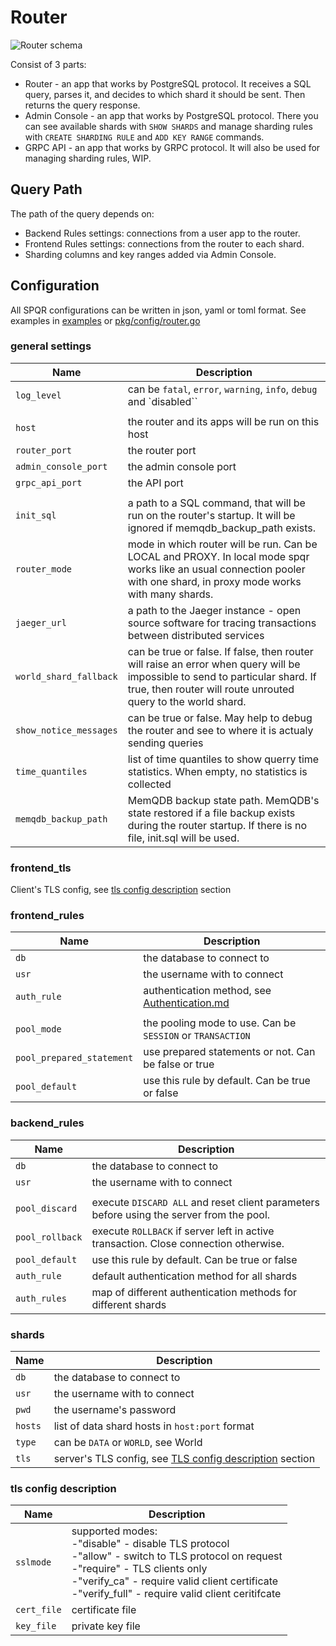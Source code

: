 # Router

![Router schema](router.jpg "Router")

Consist of 3 parts:
- Router - an app that works by PostgreSQL protocol. It receives a SQL query, parses it, and decides to which shard it should be sent. Then returns the query response.
- Admin Console - an app that works by PostgreSQL protocol. There you can see available shards with `SHOW SHARDS` and manage sharding rules with `CREATE SHARDING RULE` and `ADD KEY RANGE` commands.
- GRPC API - an app that works by GRPC protocol. It will also be used for managing sharding rules, WIP.

## Query Path

The path of the query depends on:

- Backend Rules settings: connections from a user app to the router.
- Frontend Rules settings: connections from the router to each shard.
- Sharding columns and key ranges added via Admin Console.

## Configuration

All SPQR configurations can be written in json, yaml or toml format. See examples in [examples](../examples/) or [pkg/config/router.go](../pkg/config/router.go)

### general settings

| **Name**               | **Description**                                                                                                                                                                               |
| ---------------------- | --------------------------------------------------------------------------------------------------------------------------------------------------------------------------------------------- |
| `log_level`            | can be `fatal`, `error`, `warning`, `info`, `debug` and `disabled``                                                                                                                           |
|                        |                                                                                                                                                                                               |
| `host`                 | the router and its apps will be run on this host                                                                                                                                              |
| `router_port`          | the router port                                                                                                                                                                               |
| `admin_console_port`   | the admin console port                                                                                                                                                                        |
| `grpc_api_port`        | the API port                                                                                                                                                                                  |
|                        |                                                                                                                                                                                               |
| `init_sql`             | a path to a SQL command, that will be run on the router's startup. It will be ignored if memqdb_backup_path exists.                                                                           |
| `router_mode`          | mode in which router will be run. Can be LOCAL and PROXY. In local mode spqr works like an usual connection pooler with one shard, in proxy mode works with many shards.                      |
| `jaeger_url`           | a path to the Jaeger instance - open source software for tracing transactions between distributed services                                                                                    |
| `world_shard_fallback` | can be true or false. If false, then router will raise an error when query will be impossible to send to particular shard. If true, then router will route unrouted query to the world shard. |
| `show_notice_messages` | can be true or false. May help to debug the router and see to where it is actualy sending queries                                                                                             |
| `time_quantiles`       | list of time quantiles to show querry time statistics. When empty, no statistics is collected                                                                                                 |
| `memqdb_backup_path`   | MemQDB backup state path. MemQDB's state restored if a file backup exists during the router startup. If there is no file, init.sql will be used.                                              |


### frontend_tls

Client's TLS config, see [tls config description](#tls-config-description) section

### frontend_rules

| **Name**                  | **Description**                                                     |
| ------------------------- |---------------------------------------------------------------------|
| `db`                      | the database to connect to                                          |
| `usr`                     | the username with to connect                                        |
| `auth_rule`               | authentication method, see [Authentication.md](./Authentication.md) |
|                           |                                                                     |
| `pool_mode`               | the pooling mode to use. Can be `SESSION` or `TRANSACTION`          |
| `pool_prepared_statement` | use prepared statements or not. Can be false or true                |
| `pool_default`            | use this rule by default. Can be true or false                      |

### backend_rules

| **Name**        | **Description**                                                                          |
| --------------- | ---------------------------------------------------------------------------------------- |
| `db`            | the database to connect to                                                               |
| `usr`           | the username with to connect                                                             |
|                 |                                                                                          |
| `pool_discard`  | execute `DISCARD ALL` and reset client parameters before using the server from the pool. |
| `pool_rollback` | execute `ROLLBACK` if server left in active transaction. Close connection otherwise.     |
| `pool_default`  | use this rule by default. Can be true or false                                           |
| `auth_rule`     | default authentication method for all shards                                             |
| `auth_rules`    | map of different authentication methods for different shards                             |

### shards

| **Name** | **Description**                                                                    |
| -------- | ---------------------------------------------------------------------------------- |
| `db`     | the database to connect to                                                         |
| `usr`    | the username with to connect                                                       |
| `pwd`    | the username's password                                                            |
| `hosts`  | list of data shard hosts in `host:port` format                                     |
| `type`   | can be `DATA` or `WORLD`, see World                                                           |
| `tls`    | server's TLS config, see [TLS config description](#tls-config-description) section |

### tls config description

| **Name**    | **Description**                                                                                                                                                                                                                                                  |
| ----------- | ---------------------------------------------------------------------------------------------------------------------------------------------------------------------------------------------------------------------------------------------------------------- |
| `sslmode`   | supported modes:<br>  -"disable"     - disable TLS protocol<br>-"allow"       - switch to TLS protocol on request<br>-"require"     - TLS clients only<br>-"verify_ca"   - require valid client certificate<br>-"verify_full" - require valid client ceritifcate |
| `cert_file` | certificate file                                                                                                                                                                                                                                                 |
| `key_file`  | private key file                                                                                                                                                                                                                                                 |
